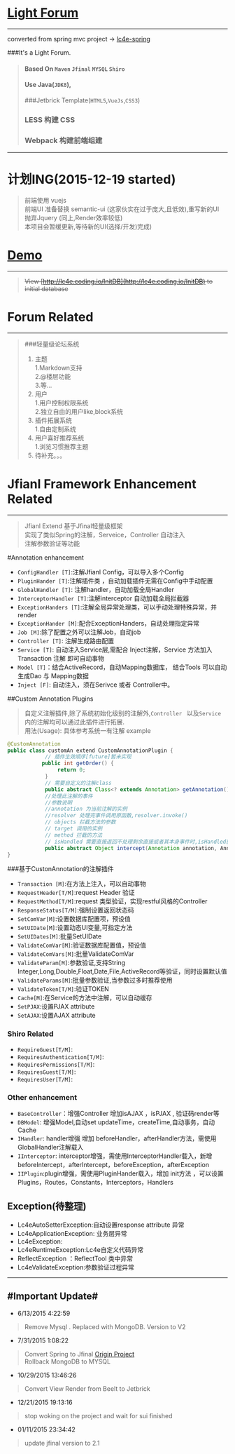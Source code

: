 [Light Forum](http://www.lc4e.com)
==========

----------
converted from spring mvc project -> [lc4e-spring](https://github.com/Teddy-Zhu/lc4e-spring)

###It's a Light Forum.
>#### Based On `Maven` `Jfinal` `MYSQL` `Shiro`
>#### Use Java(`JDK8`),
>###Jetbrick Template(`HTML5`,`VueJs`,`CSS3`)
>### LESS 构建 CSS
>### Webpack 构建前端组建

----------

# 计划ING(2015-12-19 started)
> 前端使用 vuejs	
> 前端UI 准备替换 semantic-ui (这家伙实在过于庞大,且低效),重写新的UI	
> 抛弃Jquery (同上,Render效率较低)	
> 本项目会暂缓更新,等待新的UI(选择/开发)完成)


# [Demo](http://www.lc4e.com) #
----------

> <del>View [http://lc4e.coding.io/InitDB](http://lc4e.coding.io/InitDB) to initial database 

# Forum Related #
----------

> ###轻量级论坛系统  
>1.  主题  
>  1.Markdown支持  
>  2.@楼层功能  
>  3.等...
>2. 用户  
>  1.用户控制权限系统  
>  2.独立自由的用户like,block系统  
>3. 插件拓展系统  
>  1.自由定制系统  
>4. 用户喜好推荐系统  
>  1.浏览习惯推荐主题  
>5. 待补充。。。 

# Jfianl Framework Enhancement Related #
----------

>Jfianl Extend 基于Jfinal轻量级框架   
>实现了类似Spring的注解，Serveice，Controller 自动注入  
>注解参数验证等功能

#Annotation enhancement 

- `ConfigHandler [T]`:注解Jfianl Config，可以导入多个Config
- `PluginHander [T]`:注解插件类 ，自动加载插件无需在Config中手动配置
- `GlobalHandler [T]`: 注解handler，自动加载全局Handler
- `InterceptorHandler [T]`:注解interceptor 自动加载全局拦截器
- `ExceptionHanders [T]`:注解全局异常处理类，可以手动处理特殊异常，并render
- `ExceptionHander [M]`:配合ExceptionHanders，自动处理指定异常
- `Job [M]`:除了配置之外可以注解Job，自动job
- `Controller [T]`: 注解生成路由配置
- `Service [T]`: 自动注入Service层,需配合 Inject注解，Service 方法加入Transaction 注解 即可自动事物
- `Model [T]`：结合ActiveRecord，自动Mapping数据库， 结合Tools 可以自动生成Dao 与 Mapping数据
- `Inject [F]`: 自动注入，须在Serivce 或者 Controller中。

##Custom Annotation Plugins
> 自定义注解插件,除了系统初始化级别的注解外,`Controller ` 以及`Service ` 内的注解均可以通过此插件进行拓展.	
> 用法(Usage): 具体参考系统一有注解	
> example

```Java
@CustomAnnotation
public class customAn extend CustomAnnotationPlugin {
            // 插件生效顺序[future]暂未实现
           public int getOrder() {
                return 0;
            }
            // 需要自定义的注解class
            public abstract Class<? extends Annotation> getAnnotation();
            //处理此注解的事件
            //参数说明 
            //annotation 为当前注解的实例
            //resolver 处理完事件调用原函数,resolver.invoke()
            // objects 拦截方法的参数
            // target 调用的实例
            // method 拦截的方法
            // isHandled 需要直接返回不处理剩余直接或者其本身事件时,isHandled[0] = true
            public abstract Object intercept(Annotation annotation, AnnotationPluginResolver resolver, Object[] objects, Object target, Method method, boolean[] isHandled) throws Throwable;
}
```
###基于CustonAnnotation的注解插件
- `Transaction [M]`:在方法上注入，可以自动事物
- `RequestHeader[T/M]`:request Header 验证
- `RequestMethod[T/M]`:request 类型验证，实现restful风格的Controller
- `ResponseStatus[T/M]`:强制设置返回状态码
- `SetComVar[M]`:设置数据库配置项，预设值
- `SetUIDate[M]`:设置动态UI变量,可指定方法
- `SetUIDates[M]`:批量SetUIDate
- `ValidateComVar[M]`:验证数据库配置值，预设值
- `ValidateComVars[M]`:批量ValidateComVar
- `ValidateParam[M]`:参数验证,支持String Integer,Long,Double,Float,Date,File,ActiveRecord等验证，同时设置默认值
- `ValidateParams[M]`:批量参数验证,当参数过多时推荐使用
- `ValidateToken[T/M]`:验证TOKEN
- `Cache[M]`:在Service的方法中注解，可以自动缓存
- `SetPJAX`:设置PJAX attribute
- `SetAJAX`:设置AJAX attribute

### Shiro Related
- `RequireGuest[T/M]`:
- `RequiresAuthentication[T/M]`:
- `RequiresPermissions[T/M]`:
- `RequiresGuest[T/M]`:
- `RequiresUser[T/M]`:


### Other enhancement
- `BaseController`：增强Controller 增加isAJAX ，isPJAX , 验证码render等
- `DBModel`: 增强Model,自动set updateTime，createTime,自动事务，自动Cache
- `IHandler`: handler增强 增加 beforeHandler，afterHandler方法，需使用GlobalHandler注解载入
- `IInterceptor`: interceptor增强，需使用InterceptorHandler载入，新增beforeIntercept，afterIntercept，beforeException，afterException
- `IIPlugin`:plugin增强，需使用PluginHander载入，增加 init方法 ，可以设置Plugins，Routes，Constants，Interceptors，Handlers


## Exception(待整理)

- Lc4eAutoSetterException:自动设置response attribute 异常  
- Lc4eApplicationException: 业务层异常  
- Lc4eException:  
- Lc4eRuntimeException:Lc4e自定义代码异常  
- ReflectException ：ReflectTool 类中异常  
- Lc4eValidateException:参数验证过程异常  

----------

#Important Update#
----------

- 6/13/2015 4:22:59
> Remove Mysql . Replaced with MongoDB.
> Version to V2

- 7/31/2015 1:08:22
> Convert Spring to Jfinal [Origin Project](https://github.com/Teddy-Zhu/lc4e-spring)  
> Rollback MongoDB to MYSQL

- 10/29/2015 13:46:26
> Convert View Render from Beelt to Jetbrick 

- 12/21/2015 19:13:16
>stop woking on the project and wait for sui finished

- 01/11/2015 23:34:42
>update jfinal version to 2.1

